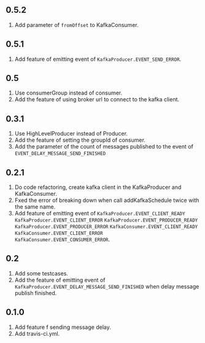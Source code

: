 ## 0.5.2

1. Add parameter of `fromOffset` to KafkaConsumer.

## 0.5.1

1. Add feature of emitting event of `KafkaProducer.EVENT_SEND_ERROR`.

## 0.5
1. Use consumerGroup instead of consumer.
2. Add the feature of using broker url to connect to the kafka client.

## 0.3.1
1. Use HighLevelProducer instead of Producer.
2. Add the feature of setting the groupId of consumer.
3. Add the parameter of the count of messages published to the event of `EVENT_DELAY_MESSAGE_SEND_FINISHED`

## 0.2.1

1. Do code refactoring, create kafka client in the KafkaProducer and KafkaConsumer.
2. Fxed the error of breaking down when call addKafkaSchedule twice with the same name.
3. Add feature of emitting event of `KafkaProducer.EVENT_CLIENT_READY` `KafkaProducer.EVENT_CLIENT_ERROR` `KafkaProducer.EVENT_PRODUCER_READY` `KafkaProducer.EVENT_PRODUCER_ERROR` `KafkaConsumer.EVENT_CLIENT_READY` `KafkaConsumer.EVENT_CLIENT_ERROR` `KafkaConsumer.EVENT_CONSUMER_ERROR`.

## 0.2

1. Add some testcases.
2. Add the feature of emitting event of  `KafkaProducer.EVENT_DELAY_MESSAGE_SEND_FINISHED` when delay message publish finished.

## 0.1.0

1. Add feature f sending message delay.
2. Add travis-ci.yml.


